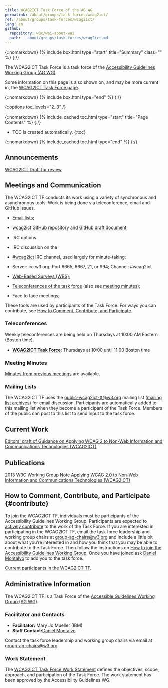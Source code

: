 ```yaml
---
title: WCAG2ICT Task Force of the AG WG
permalink: /about/groups/task-forces/wcag2ict/
ref: /about/groups/task-forces/wcag2ict/
lang: en
github:
  repository: w3c/wai-about-wai
  path: '_about/groups/task-forces/wcag2ict.md'
---
```


{::nomarkdown}
{% include box.html type="start" title="Summary" class="" %}
{:/}

The WCAG2ICT Task Force is a task force of the [Accessibility Guidelines Working Group (AG WG)](/about/groups/agwg/).

Some information on this page is also shown on, and may be more current in, the [WCAG2ICT Task Force page](https://www.w3.org/groups/tf/wcag2ict/).

{::nomarkdown}
{% include box.html type="end" %}
{:/}

{::options toc_levels="2..3" /}

{::nomarkdown}
{% include_cached toc.html type="start" title="Page Contents" %}
{:/}

-   TOC is created automatically.
{:toc}

{::nomarkdown}
{% include_cached toc.html type="end" %}
{:/}

## Announcements

[WCAG2ICT Draft for review](https://www.w3.org/TR/wcag2ict-22/)

## Meetings and Communication

The WCAG2ICT TF conducts its work using a variety of synchronous and asynchronous tools. Work is being done via teleconference, email and GitHub issues.

- [Email lists](https://www.w3.org/WAI/GL/task-forces/wcag2ict/#email);
- [wcag2ict GitHub repository](https://github.com/w3c/wcag2ict/) and [GitHub draft document](https://w3c.github.io/wcag2ict/);
- IRC options

- IRC discussion on the
- [#wcag2ict](http://irc.w3.org/?channels=#wcag2ict) IRC channel, used largely for minute-taking;
- Server: irc.w3.org; Port 6665, 6667, 21, or 994; Channel: #wcag2ict

- [Web-Based Surveys (WBS)](https://www.w3.org/2002/09/wbs/55145/);
- [Teleconferences of the task force](https://www.w3.org/groups/tf/wcag2ict/calendar) (also see [meeting minutes](https://www.w3.org/WAI/GL/task-forces/wcag2ict/minutes));
- Face to face meetings;

These tools are used by participants of the Task Force. For ways you can contribute, see [How to Comment, Contribute, and Participate](#contribute).

### Teleconferences

Weekly teleconferences are being held on Thursdays at 10:00 AM Eastern (Boston time).

- **[WCAG2ICT Task Force](https://www.w3.org/groups/tf/wcag2ict/calendar/)**: Thursdays at 10:00 until 11:00 Boston time

### Meeting Minutes

[Minutes from previous meetings](https://www.w3.org/WAI/GL/task-forces/wcag2ict/minutes) are available.

### Mailing Lists

The WCAG2ICT TF uses the public-wcag2ict-tf@w3.org mailing list ([mailing list archives](http://lists.w3.org/Archives/Public/public-wcag2ict-tf/)) for email discussion. Participants are automatically added to this mailing list when they become a participant of the Task Force. Members of the public can post to this list to send input to the task force.

## Current Work

[Editors' draft of Guidance on Applying WCAG 2 to Non-Web Information and Communications Technologies (WCAG2ICT)](https://w3c.github.io/wcag2ict/)

## Publications

2013 W3C Working Group Note [Applying WCAG 2.0 to Non-Web Information and Communications Technologies (WCAG2ICT)](https://www.w3.org/TR/wcag2ict/)

## How to Comment, Contribute, and Participate {#contribute}

To join the WCAG2ICT TF, individuals must be participants of the Accessibility Guidelines Working Group. Participants are expected to [actively contribute](/about/groups/task-forces/wcag2ict/work-statement#participation) to the work of the Task Force. If you are interested in participating in the WCAG2ICT TF, email the task force leadership and working group chairs at [group-ag-chairs@w3.org](mailto:group-ag-chairs@w3.org) and include a little bit about what you’re interested in and how you think that you may be able to contribute to the Task Force. Then follow the instructions on [How to join the Accessibility Guidelines Working Group](https://www.w3.org/groups/wg/ag/instructions/). Once you have joined ask [Daniel Montalvo](mailto:dmontalvo@w3.org) to add you to the task force.

[Current participants in the WCAG2ICT TF](https://www.w3.org/groups/tf/wcag2ict/participants).

## Administrative Information

The WCAG2ICT TF is a Task Force of the [Accessible Guidelines Working Group (AG WG)](/about/groups/agwg/).

### Facilitator and Contacts

- **Facilitator:** Mary Jo Mueller (IBM)
- **Staff Contact:**[Daniel Montalvo](https://www.w3.org/People/#dmontalvo)

Contact the task force leadership and working group chairs via email at [group-ag-chairs@w3.org](mailto:group-ag-chairs@w3.org)

### Work Statement

The [WCAG2ICT Task Force Work Statement](/about/groups/task-forces/wcag2ict/work-statement) defines the objectives, scope, approach, and participation of the Task Force. The work statement has been approved by the Accessibility Guidelines WG.